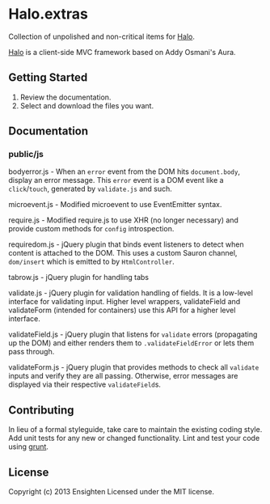 # Halo.extras

Collection of unpolished and non-critical items for [Halo][halo].

[Halo][halo] is a client-side MVC framework based on Addy Osmani's Aura.

[halo]: https://github.com/Ensighten/Halo

## Getting Started
1. Review the documentation.
2. Select and download the files you want.

## Documentation
### public/js
bodyerror.js - When an `error` event from the DOM hits `document.body`, display an error message. This `error` event is a DOM event like a `click`/`touch`, generated by `validate.js` and such.

microevent.js - Modified microevent to use EventEmitter syntax.

require.js - Modified require.js to use XHR (no longer necessary) and provide custom methods for `config` introspection.

requiredom.js - jQuery plugin that binds event listeners to detect when content is attached to the DOM. This uses a custom Sauron channel, `dom/insert` which is emitted to by `HtmlController`.

tabrow.js - jQuery plugin for handling tabs

validate.js - jQuery plugin for validation handling of fields. It is a low-level interface for validating input. Higher level wrappers, validateField and validateForm (intended for containers) use this API for a higher level interface.

validateField.js - jQuery plugin that listens for `validate` errors (propagating up the DOM) and either renders them to `.validateFieldError` or lets them pass through.

validateForm.js - jQuery plugin that provides methods to check all `validate` inputs and verify they are all passing. Otherwise, error messages are displayed via their respective `validateField`s.


## Contributing
In lieu of a formal styleguide, take care to maintain the existing coding style. Add unit tests for any new or changed functionality. Lint and test your code using [grunt](https://github.com/gruntjs/grunt).

## License
Copyright (c) 2013 Ensighten
Licensed under the MIT license.

